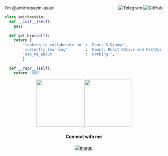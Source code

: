 I’m @amirhossein-asadi
<a href="https://github.com/amirhossein-asadi"><img align="right" alt="GitHub" src="https://img.shields.io/badge/dynamic/json?logo=github&label=GitHub+Followers&labelColor=282c34&color=181717&query=%24.data.totalSubs&url=https%3A%2F%2Fapi.spencerwoo.com%2Fsubstats%2F%3Fsource%3Dgithub%26queryKey%3Dsalar-shdk&longCache=true"/></a>
<a href="https://t.me/amirhossein9876"><img align="right" alt="Telegram" src="https://img.shields.io/badge/amirhossein-asadi-C6D1D9?logo=telegram&logoColor=white"/></a>

```python
class amirhossein:
  def __init__(self):
    pass
  
  def get_bio(self):
    return {
        'looking_to_collaborate_on' : 'React & Django',
        'currently_learning'        : 'React, React Native and FastApi',
        'ask_me_about'              : 'Nothing!',
        }
   
  def __repr__(self):
    return 'GOD'

```




<p align="center">
<a href="https://github.com/amirhossein-asadi">
  <img height="150em" src="https://github-readme-stats-eight-theta.vercel.app/api?username=amirhossein-asadi&show_icons=true&theme=algolia&include_all_commits=true&count_private=true"/>
  <img height="150em" src="https://github-readme-stats-eight-theta.vercel.app/api/top-langs/?username=amirhossein-asadi&layout=compact&langs_count=8&theme=algolia"/>
</a>
</p>

<h4 align="center">Connect with me</h4>
<div align="center">

[![image](https://img.shields.io/badge/amirhossein-asadi-0077B5?style=for-the-badge&logo=linkedin&logoColor=white)](https://www.linkedin.com/in/amirhossein-asadi/)
</div>
<!---
salar-shdk/salar-shdk is a ✨ special ✨ repository because its `README.md` (this file) appears on your GitHub profile.
You can click the Preview link to take a look at your changes.
--->
